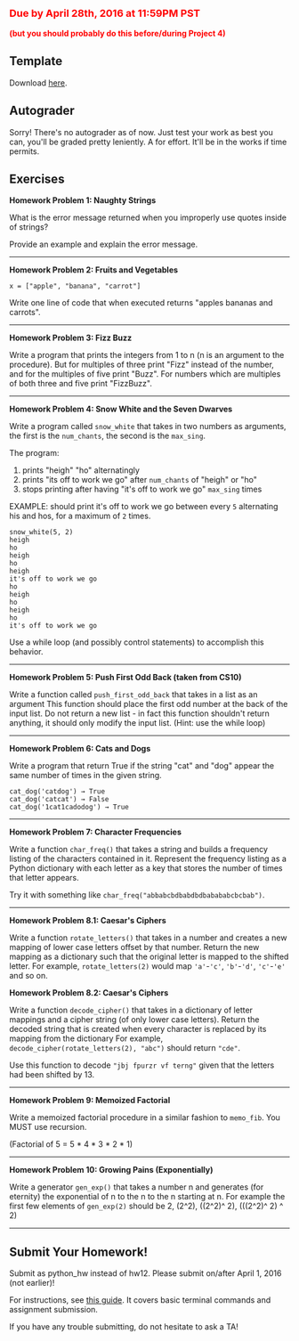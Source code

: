  
<style>
    .rules {
        font-size: 18px;
        font-weight: bold;
        color: red;
    }
</style>
<style>
    .rulesub {
        font-size: 14px;
        font-weight: bold;
        color: red;
    }
</style>
<div class = "rules">Due by April 28th, 2016 at 11:59PM PST </div><br>
<div class = "rulesub">(but you should probably do this before/during Project 4) </div>

## Template

Download [here](https://drive.google.com/open?id=0Bx-YJoc_dDDGQjhHSnNlRDNkaTg).

## Autograder

Sorry! There's no autograder as of now. Just test your work as best you can, you'll be graded pretty leniently. A for effort. It'll be in the works if time permits.

## Exercises

**Homework Problem 1: Naughty Strings**

What is the error message returned when you improperly use quotes inside of strings?

Provide an example and explain the error message.

*****

**Homework Problem 2: Fruits and Vegetables**

```x = ["apple", "banana", "carrot"]```

Write one line of code that when executed returns "apples bananas and carrots". 

*****

**Homework Problem 3: Fizz Buzz**

Write a program that prints the integers from 1 to n (n is an argument to the procedure).
But for multiples of three print "Fizz" instead of the number, and for the multiples of five print "Buzz". 
For numbers which are multiples of both three and five print "FizzBuzz".

*****

**Homework Problem 4: Snow White and the Seven Dwarves**

Write a program called ```snow_white``` that takes in two numbers as arguments, the first is the ```num_chants```, the second is the ```max_sing```.

The program:
1. prints "heigh" "ho" alternatingly
2. prints "its off to work we go" after ```num_chants``` of "heigh" or "ho"
3. stops printing after having "it's off to work we go" ```max_sing``` times

EXAMPLE: should print it's off to work we go between every ```5``` alternating his and hos, for a maximum of ```2``` times.

    snow_white(5, 2)
    heigh
    ho
    heigh
    ho
    heigh
    it's off to work we go
    ho
    heigh
    ho
    heigh
    ho
    it's off to work we go

Use a while loop (and possibly control statements) to accomplish this behavior.

*****

**Homework Problem 5: Push First Odd Back (taken from CS10)**

Write a function called ```push_first_odd_back``` that takes in a list as an argument
This function should place the first odd number at the back of the input list. 
Do not return a new list - in fact this function shouldn't return anything, 
it should only modify the input list. (Hint: use the while loop)

*****

**Homework Problem 6: Cats and Dogs**

Write a program that return True if the string "cat" and "dog" appear the same number of times in the given string. 

    cat_dog('catdog') → True
    cat_dog('catcat') → False
    cat_dog('1cat1cadodog') → True

*****

**Homework Problem 7: Character Frequencies**

Write a function ```char_freq()``` that takes a string and builds a frequency listing of the characters contained in it. 
Represent the frequency listing as a Python dictionary with each letter as a key that stores the number of times that letter appears.
 
Try it with something like ```char_freq("abbabcbdbabdbdbabababcbcbab")```.

*****

**Homework Problem 8.1: Caesar's Ciphers**

Write a function ```rotate_letters()``` that takes in a number and creates a new mapping of lower case letters offset by that number.
Return the new mapping as a dictionary such that the original letter is mapped to the shifted letter.
For example, ```rotate_letters(2)``` would map ```'a'```-```'c'```, ```'b'```-```'d'```, ```'c'```-```'e'``` and so on.


**Homework Problem 8.2: Caesar's Ciphers**

Write a function ```decode_cipher()``` that takes in a dictionary of letter mappings and a cipher string (of only lower case letters).
Return the decoded string that is created when every character is replaced by its mapping from the dictionary
For example, ```decode_cipher(rotate_letters(2), "abc")``` should return ```"cde"```.

Use this function to decode ```"jbj fpurzr vf terng"``` given that the letters had been shifted by 13.

*****

**Homework Problem 9: Memoized Factorial**

Write a memoized factorial procedure in a similar fashion to ```memo_fib```. You MUST use recursion.

(Factorial of 5 = 5 * 4 * 3 * 2 * 1)

*****

**Homework Problem 10: Growing Pains (Exponentially)**

Write a generator ```gen_exp()``` that takes a number n and generates (for eternity) the exponential of n to the n to the n starting at n.
For example the first few elements of ```gen_exp(2)``` should be 2, (2^2), ((2^2)^ 2), (((2^2)^ 2) ^ 2)

*****

## Submit Your Homework!

Submit as python_hw instead of hw12. Please submit on/after April 1, 2016 (not earlier)!

For instructions, see [this guide](../submit.html). It covers basic terminal commands and assignment submission.

If you have any trouble submitting, do not hesitate to ask a TA!
